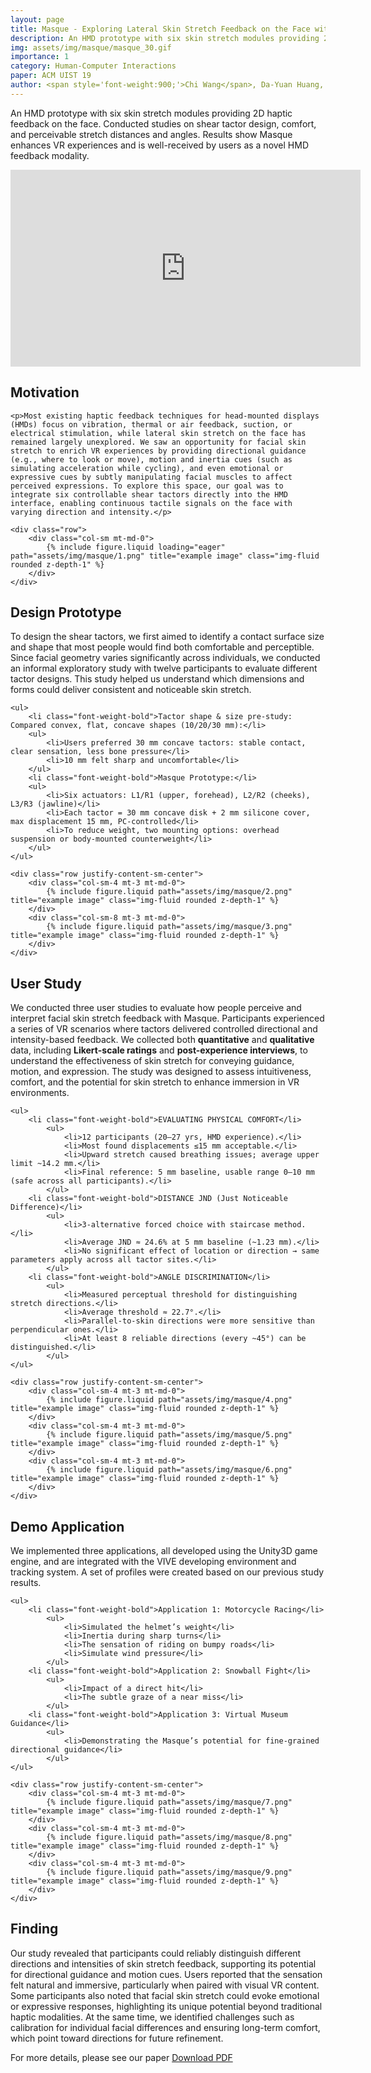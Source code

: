 ```yaml
---
layout: page
title: Masque - Exploring Lateral Skin Stretch Feedback on the Face with Head-Mounted Displays
description: An HMD prototype with six skin stretch modules providing 2D haptic feedback on the face. Conducted studies on shear tactor design, comfort, and perceivable stretch distances and angles. Results show Masque enhances VR experiences and is well-received by users as a novel HMD feedback modality.
img: assets/img/masque/masque_30.gif
importance: 1
category: Human-Computer Interactions
paper: ACM UIST 19
author: <span style='font-weight:900;'>Chi Wang</span>, Da-Yuan Huang, Shuo-Wen Hsu, Chu-En Hou, Yeu-Luen Chiu, Ruei-Che Chang, Jo-Yu Lo, Bing-Yu Chen
---
```


An HMD prototype with six skin stretch modules providing 2D haptic feedback on the face. Conducted studies on shear tactor design, comfort, and perceivable stretch distances and angles. Results show Masque enhances VR experiences and is well-received by users as a novel HMD feedback modality.


<div class="embed-responsive embed-responsive-16by9 mb-3">
    <iframe width="560" height="315" src="https://www.youtube.com/embed/-muq7md0flQ?si=7gSHcIBkTvSVgc6S" title="YouTube video player" frameborder="0" allow="accelerometer; autoplay; clipboard-write; encrypted-media; gyroscope; picture-in-picture; web-share" referrerpolicy="strict-origin-when-cross-origin" allowfullscreen></iframe>
</div>

<!-- Motivation -->
<div>
    <h2 class="mt-5 font-weight-bold">Motivation</h2>

    <p>Most existing haptic feedback techniques for head-mounted displays (HMDs) focus on vibration, thermal or air feedback, suction, or electrical stimulation, while lateral skin stretch on the face has remained largely unexplored. We saw an opportunity for facial skin stretch to enrich VR experiences by providing directional guidance (e.g., where to look or move), motion and inertia cues (such as simulating acceleration while cycling), and even emotional or expressive cues by subtly manipulating facial muscles to affect perceived expressions. To explore this space, our goal was to integrate six controllable shear tactors directly into the HMD interface, enabling continuous tactile signals on the face with varying direction and intensity.</p>

    <div class="row">
        <div class="col-sm mt-md-0">
            {% include figure.liquid loading="eager" path="assets/img/masque/1.png" title="example image" class="img-fluid rounded z-depth-1" %}
        </div>
    </div>
</div>

<!-- Design -->
<div>
    <h2 class="mt-5 font-weight-bold">Design Prototype</h2>
    <p>To design the shear tactors, we first aimed to identify a contact surface size and shape that most people would find both comfortable and perceptible. Since facial geometry varies significantly across individuals, we conducted an informal exploratory study with twelve participants to evaluate different tactor designs. This study helped us understand which dimensions and forms could deliver consistent and noticeable skin stretch.</p>

    <ul>
        <li class="font-weight-bold">Tactor shape & size pre-study: Compared convex, flat, concave shapes (10/20/30 mm):</li>
        <ul>
            <li>Users preferred 30 mm concave tactors: stable contact, clear sensation, less bone pressure</li>
            <li>10 mm felt sharp and uncomfortable</li>
        </ul>
        <li class="font-weight-bold">Masque Prototype:</li>
        <ul>
            <li>Six actuators: L1/R1 (upper, forehead), L2/R2 (cheeks), L3/R3 (jawline)</li>
            <li>Each tactor = 30 mm concave disk + 2 mm silicone cover, max displacement 15 mm, PC-controlled</li>
            <li>To reduce weight, two mounting options: overhead suspension or body-mounted counterweight</li>
        </ul>
    </ul>

    <div class="row justify-content-sm-center">
        <div class="col-sm-4 mt-3 mt-md-0">
            {% include figure.liquid path="assets/img/masque/2.png" title="example image" class="img-fluid rounded z-depth-1" %}
        </div>
        <div class="col-sm-8 mt-3 mt-md-0">
            {% include figure.liquid path="assets/img/masque/3.png" title="example image" class="img-fluid rounded z-depth-1" %}
        </div>
    </div>
</div>

<!-- User Study -->
<div>
    <h2 class="mt-5 font-weight-bold">User Study</h2>
    <p>We conducted three user studies to evaluate how people perceive and interpret facial skin stretch feedback with Masque. Participants experienced a series of VR scenarios where tactors delivered controlled directional and intensity-based feedback. We collected both <b>quantitative</b> and <b>qualitative</b> data, including <b>Likert-scale ratings</b> and <b>post-experience interviews</b>, to understand the effectiveness of skin stretch for conveying guidance, motion, and expression. The study was designed to assess intuitiveness, comfort, and the potential for skin stretch to enhance immersion in VR environments.</p>

    <ul>
        <li class="font-weight-bold">EVALUATING PHYSICAL COMFORT</li>
            <ul>
                <li>12 participants (20–27 yrs, HMD experience).</li>
                <li>Most found displacements ≤15 mm acceptable.</li>
                <li>Upward stretch caused breathing issues; average upper limit ~14.2 mm.</li>
                <li>Final reference: 5 mm baseline, usable range 0–10 mm (safe across all participants).</li>
            </ul>
        <li class="font-weight-bold">DISTANCE JND (Just Noticeable Difference)</li>
            <ul>
                <li>3-alternative forced choice with staircase method.</li>
                <li>Average JND ≈ 24.6% at 5 mm baseline (~1.23 mm).</li>
                <li>No significant effect of location or direction → same parameters apply across all tactor sites.</li>
            </ul>
        <li class="font-weight-bold">ANGLE DISCRIMINATION</li>
            <ul>
                <li>Measured perceptual threshold for distinguishing stretch directions.</li>
                <li>Average threshold ≈ 22.7°.</li>
                <li>Parallel-to-skin directions were more sensitive than perpendicular ones.</li>
                <li>At least 8 reliable directions (every ~45°) can be distinguished.</li>
            </ul>
    </ul>

    <div class="row justify-content-sm-center">
        <div class="col-sm-4 mt-3 mt-md-0">
            {% include figure.liquid path="assets/img/masque/4.png" title="example image" class="img-fluid rounded z-depth-1" %}
        </div>
        <div class="col-sm-4 mt-3 mt-md-0">
            {% include figure.liquid path="assets/img/masque/5.png" title="example image" class="img-fluid rounded z-depth-1" %}
        </div>
        <div class="col-sm-4 mt-3 mt-md-0">
            {% include figure.liquid path="assets/img/masque/6.png" title="example image" class="img-fluid rounded z-depth-1" %}
        </div>
    </div>
</div>


<!-- Demo Application -->
<div>
    <h2 class="mt-5 font-weight-bold">Demo Application</h2>
    <p>We implemented three applications, all developed using the Unity3D game engine, and are integrated with the VIVE developing environment and tracking system. A set of profiles were created based on our previous study results.</p>

    <ul>
        <li class="font-weight-bold">Application 1: Motorcycle Racing</li>
            <ul>
                <li>Simulated the helmet’s weight</li>
                <li>Inertia during sharp turns</li>
                <li>The sensation of riding on bumpy roads</li>
                <li>Simulate wind pressure</li>
            </ul>
        <li class="font-weight-bold">Application 2: Snowball Fight</li>
            <ul>
                <li>Impact of a direct hit</li>
                <li>The subtle graze of a near miss</li>
            </ul>
        <li class="font-weight-bold">Application 3: Virtual Museum Guidance</li>
            <ul>
                <li>Demonstrating the Masque’s potential for fine-grained directional guidance</li>
            </ul>
    </ul>

    <div class="row justify-content-sm-center">
        <div class="col-sm-4 mt-3 mt-md-0">
            {% include figure.liquid path="assets/img/masque/7.png" title="example image" class="img-fluid rounded z-depth-1" %}
        </div>
        <div class="col-sm-4 mt-3 mt-md-0">
            {% include figure.liquid path="assets/img/masque/8.png" title="example image" class="img-fluid rounded z-depth-1" %}
        </div>
        <div class="col-sm-4 mt-3 mt-md-0">
            {% include figure.liquid path="assets/img/masque/9.png" title="example image" class="img-fluid rounded z-depth-1" %}
        </div>
    </div>
</div>

<!-- Finding -->
<div>
    <h2 class="mt-5 font-weight-bold">Finding</h2>
    <p>Our study revealed that participants could reliably distinguish different directions and intensities of skin stretch feedback, supporting its potential for directional guidance and motion cues. Users reported that the sensation felt natural and immersive, particularly when paired with visual VR content. Some participants also noted that facial skin stretch could evoke emotional or expressive responses, highlighting its unique potential beyond traditional haptic modalities. At the same time, we identified challenges such as calibration for individual facial differences and ensuring long-term comfort, which point toward directions for future refinement.</p>
</div>

<div>
    <p>For more details, please see our paper
        <a href="/assets/papers/Masque.pdf" class="btn-no-shadow btn btn-sm btn-outline-primary ml-1 ml-md-4 mt-1" target="_blank">
        <i class="fa-solid fa-file-pdf"></i> Download PDF
        </a>
    </p>
</div>